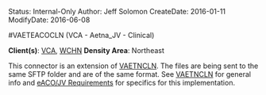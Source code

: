 Status: Internal-Only
Author: Jeff Solomon
CreateDate: 2016-01-11
ModifyDate: 2016-06-08


#VAETEACOCLN (VCA - Aetna_JV - Clinical)

**Client(s)**: [VCA](../VCA.md), [WCHN](../WCHN.md)
**Density Area**: Northeast   


This connector is an extension of [VAETNCLN](./VAETNCLN.md). The files are being sent to the same SFTP folder and are of the same format. See [VAETNCLN](./VAETNCLN.md) for general info and [eACO/JV Requirements](./Aetna-JV-and-eACO-Requirements.md) for specifics for this implementation.